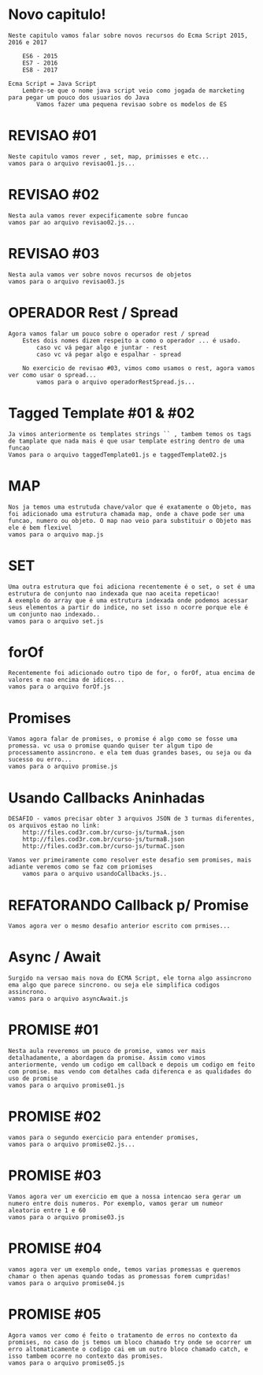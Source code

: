# Novo capitulo!

    Neste capitulo vamos falar sobre novos recursos do Ecma Script 2015, 2016 e 2017

        ES6 - 2015
        ES7 - 2016
        ES8 - 2017
    
    Ecma Script = Java Script
        Lembre-se que o nome java script veio como jogada de marcketing para pegar um pouco dos usuarios do Java
            Vamos fazer uma pequena revisao sobre os modelos de ES

# REVISAO #01

    Neste capitulo vamos rever , set, map, primisses e etc...
    vamos para o arquivo revisao01.js...

# REVISAO #02

    Nesta aula vamos rever expecificamente sobre funcao
    vamos par ao arquivo revisao02.js...

# REVISAO #03

    Nesta aula vamos ver sobre novos recursos de objetos
    vamos para o arquivo revisao03.js

# OPERADOR Rest / Spread

    Agora vamos falar um pouco sobre o operador rest / spread
        Estes dois nomes dizem respeito a como o operador ... é usado.
            caso vc vá pegar algo e juntar - rest
            caso vc vá pegar algo e espalhar - spread
        
        No exercicio de revisao #03, vimos como usamos o rest, agora vamos ver como usar o spread...
            vamos para o arquivo operadorRestSpread.js...

# Tagged Template #01 & #02

    Ja vimos anteriormente os templates strings `` , tambem temos os tags de tamplate que nada mais é que usar template estring dentro de uma funcao
    Vamos para o arquivo taggedTemplate01.js e taggedTemplate02.js

# MAP

    Nos ja temos uma estrutuda chave/valor que é exatamente o Objeto, mas foi adicionado uma estrutura chamada map, onde a chave pode ser uma funcao, numero ou objeto. O map nao veio para substituir o Objeto mas ele é bem flexivel
    vamos para o arquivo map.js

# SET

    Uma outra estrutura que foi adiciona recentemente é o set, o set é uma estrutura de conjunto nao indexada que nao aceita repeticao!
    A exemplo do array que é uma estrutura indexada onde podemos acessar seus elementos a partir do indice, no set isso n ocorre porque ele é um conjunto nao indexado..
    vamos para o arquivo set.js

# forOf

    Recentemente foi adicionado outro tipo de for, o forOf, atua encima de valores e nao encima de idices...
    vamos para o arquivo forOf.js

# Promises

    Vamos agora falar de promises, o promise é algo como se fosse uma promessa. vc usa o promise quando quiser ter algum tipo de processamento assincrono. e ela tem duas grandes bases, ou seja ou da sucesso ou erro...
    vamos para o arquivo promise.js

# Usando Callbacks Aninhadas

    DESAFIO - vamos precisar obter 3 arquivos JSON de 3 turmas diferentes, os arquivos estao no link:  
        http://files.cod3r.com.br/curso-js/turmaA.json 
        http://files.cod3r.com.br/curso-js/turmaB.json 
        http://files.cod3r.com.br/curso-js/turmaC.json
    
    Vamos ver primeiramente como resolver este desafio sem promises, mais adiante veremos como se faz com priomises
        vamos para o arquivo usandoCallbacks.js..

# REFATORANDO Callback p/ Promise

    Vamos agora ver o mesmo desafio anterior escrito com prmises...

# Async / Await

    Surgido na versao mais nova do ECMA Script, ele torna algo assincrono ema algo que parece sincrono. ou seja ele simplifica codigos assincrono.
    vamos para o arquivo asyncAwait.js

# PROMISE #01

    Nesta aula reveremos um pouco de promise, vamos ver mais detalhadamente, a abordagem da promise. Assim como vimos anteriormente, vendo um codigo em callback e depois um codigo em feito com promise. mas vendo com detalhes cada diferenca e as qualidades do uso de promise
    vamos para o arquivo promise01.js

# PROMISE #02

    vamos para o segundo exercicio para entender promises,
    vamos para o arquivo promise02.js...

# PROMISE #03

    Vamos agora ver um exercicio em que a nossa intencao sera gerar um numero entre dois numeros. Por exemplo, vamos gerar um numeor aleatorio entre 1 e 60
    vamos para o arquivo promise03.js

# PROMISE #04

    vamos agora ver um exemplo onde, temos varias promessas e queremos chamar o then apenas quando todas as promessas forem cumpridas!
    vamos para o arquivo promise04.js

# PROMISE #05

    Agora vamos ver como é feito o tratamento de erros no contexto da promises, no caso do js temos um bloco chamado try onde se ocorrer um erro altomaticamente o codigo cai em um outro bloco chamado catch, e isso tambem ocorre no contexto das promises.
    vamos para o arquivo promise05.js